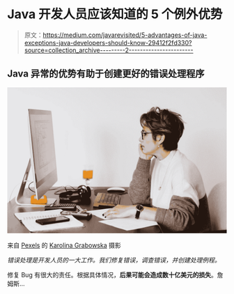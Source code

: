 # Java 开发人员应该知道的 5 个例外优势

> 原文：<https://medium.com/javarevisited/5-advantages-of-java-exceptions-java-developers-should-know-29412f2fd330?source=collection_archive---------2----------------------->

## Java 异常的优势有助于创建更好的错误处理程序

![](img/013464f87d447adac11932fdae0cd3cc.png)

来自 [Pexels](https://www.pexels.com/photo/thoughtful-architect-in-eyeglasses-studying-building-plan-on-computer-screen-4491460/?utm_content=attributionCopyText&utm_medium=referral&utm_source=pexels) 的 [Karolina Grabowska](https://www.pexels.com/@karolina-grabowska?utm_content=attributionCopyText&utm_medium=referral&utm_source=pexels) 摄影

*错误处理是开发人员的一大工作。我们修复错误，调查错误，并创建处理例程。*

修复 Bug 有很大的责任。根据具体情况，**后果可能会造成数十亿美元的损失**。詹姆斯…